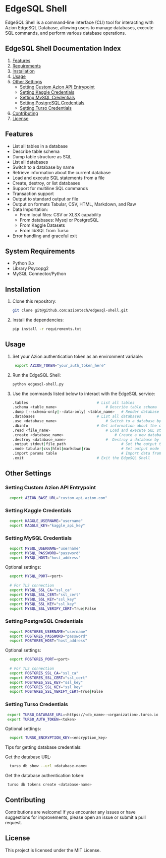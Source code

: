 # EdgeSQL Shell

EdgeSQL Shell is a command-line interface (CLI) tool for interacting with Azion EdgeSQL Database, allowing users to manage databases, execute SQL commands, and perform various database operations.

## EdgeSQL Shell Documentation Index

1. [Features](#features)
2. [Requirements](#requirements)
3. [Installation](#installation)
4. [Usage](#usage)
5. [Other Settings](#other-settings)
   - [Setting Custom Azion API Entrypoint](#setting-custom-azion-api-entrypoint)
   - [Setting Kaggle Credentials](#setting-kaggle-credentials)
   - [Setting MySQL Credentials](#setting-mysql-credentials)
   - [Setting PostgreSQL Credentials](#setting-postgresql-credentials)
   - [Setting Turso Credentials](#setting-turso-credentials)
7. [Contributing](#contributing)
8. [License](#license)

## Features

- List all tables in a database
- Describe table schema
- Dump table structure as SQL
- List all databases
- Switch to a database by name
- Retrieve information about the current database
- Load and execute SQL statements from a file
- Create, destroy, or list databases
- Support for multiline SQL commands
- Transaction support
- Output to standard output or file
- Output on formats Tabular, CSV, HTML, Markdown, and Raw
- Data Importation:
	- From local files: CSV or XLSX capability
	- From databases: Mysql or PostgreSQL
	- From Kaggle Datasets
	- From libSQL from Turso
- Error handling and graceful exit

## System Requirements

- Python 3.x
- Library Psycopg2
- MySQL Connector/Python 

## Installation

1. Clone this repository:

   ```bash
   git clone git@github.com:aziontech/edgesql-shell.git
   ```
   
2. Install the dependencies:

   ```bash
   pip install -r requirements.txt
   ```

## Usage

1. Set your Azion authentication token as an environment variable:

   ```bash
    export AZION_TOKEN="your_auth_token_here"
   ```

2. Run the EdgeSQL Shell:

   ```bash
   python edgesql-shell.py
   ```

3. Use the commands listed below to interact with the EdgeSQL service:

   ```bash
   .tables				                 # List all tables
   .schema <table_name>		                 # Describe table schema
   .dump [--schema-only|--data-only] <table_name>   # Render database structure as SQL
   .databases			                 # List all databases
   .use <database_name>		                 # Switch to a database by name
   .dbinfo				                 # Get information about the current database
   .read <file_name>		                 # Load and execute SQL statements from a file
   .create <database_name>		                 # Create a new database
   .destroy <database_name>	                 #  Destroy a database by name
   .output stdout|file_path                         # Set the output to stdout or file
   .mode tabular|csv|html|markdown|raw              # Set output mode
   .import params table                             # Import data from local|mysql|postgres|kaggle|turso into TABLE
   .exit				                 # Exit the EdgeSQL Shell
   ```
   
## Other Settings
### Setting Custom Azion API Entrypoint ###
 
 ```bash
   export AZION_BASE_URL="custom.api.azion.com"
 ```
 
### Setting Kaggle Credentials ###
 
 ```bash
   export KAGGLE_USERNAME="username"
   export KAGGLE_KEY="kaggle_api_key"
 ```
 
### Setting MySQL Credentials ###
 
 ```bash
   export MYSQL_USERNAME="username"
   export MYSQL_PASSWORD="password"
   export MYSQL_HOST="host_address"
 ```
 
 Optional settings:
 
 ```bash
   export MYSQL_PORT=<port>
   
   # For TLS connection
   export MYSQL_SSL_CA="ssl_ca"
   export MYSQL_SSL_CERT="ssl_cert"
   export MYSQL_SSL_KEY="ssl_key"
   export MYSQL_SSL_KEY="ssl_key"
   export MYSQL_SSL_VERIFY_CERT=True|False
 ```
 

### Setting PostgreSQL Credentials ###
 
 ```bash
   export POSTGRES_USERNAME="username"
   export POSTGRES_PASSWORD="password"
   export POSTGRES_HOST="host_address"
 ```

 Optional settings:
 
 ```bash
   export POSTGRES_PORT=<port>
   
   # For TLS connection
   export POSTGRES_SSL_CA="ssl_ca"
   export POSTGRES_SSL_CERT="ssl_cert"
   export POSTGRES_SSL_KEY="ssl_key"
   export POSTGRES_SSL_KEY="ssl_key"
   export POSTGRES_SSL_VERIFY_CERT=True|False
 ```

### Setting Turso Credentials ###

  ```bash
   export TURSO_DATABASE_URL=<https://<db_name>-<organization>.turso.io
   export TURSO_AUTH_TOKEN=<token>
 ```
 
  Optional settings:
 
 ```bash
   export TURSO_ENCRYPTION_KEY=<encryption_key>
  ```	

  Tips for getting database credentials:
  
  Get the database URL:
  
 ```bash
   turso db show --url <database-name>
  ```
  
 Get the database authentication token:
 
  ```bash
   turso db tokens create <database-name>
  ```


## Contributing

Contributions are welcome! If you encounter any issues or have suggestions for improvements, please open an issue or submit a pull request.

## License

This project is licensed under the MIT License.
